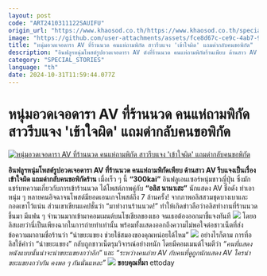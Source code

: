 ```yaml
---
layout: post
code: "ART2410311122SAUIFU"
origin_url: "https://www.khaosod.co.th/https://www.khaosod.co.th/special-stories/news_9484870"
image: "https://github.com/user-attachments/assets/fce8d67c-ce9c-4ab7-97a5-f3cf1a2d6ce0"
title: "หนุ่มอวดเจอดารา AV ที่ร้านนวด คนแห่ถามพิกัด สาวรีบแจง 'เข้าใจผิด' แถมด่ากลับคนขอพิกัด"
description: "อินฟลูฯหนุ่มโพสต์รูปอวดเจอดารา AV ดังที่ร้านนวด คนแห่ถามพิกัดร้านเพียบ ด้านสาว AV รีบแจงเป็นเรื่องเข้าใจผิด แถมด่ากลับคนขอพิกัดนร้าน"
category: "SPECIAL_STORIES"
language: "th"
date: 2024-10-31T11:59:44.077Z
---
```


# หนุ่มอวดเจอดารา AV ที่ร้านนวด คนแห่ถามพิกัด สาวรีบแจง 'เข้าใจผิด' แถมด่ากลับคนขอพิกัด

[![หนุ่มอวดเจอดารา AV ที่ร้านนวด คนแห่ถามพิกัด สาวรีบแจง 'เข้าใจผิด' แถมด่ากลับคนขอพิกัด](https://www.khaosod.co.th/wpapp/uploads/2024/10/av1031-1w.jpg "หนุ่มอวดเจอดารา AV ที่ร้านนวด คนแห่ถามพิกัด สาวรีบแจง 'เข้าใจผิด' แถมด่ากลับคนขอพิกัด")](https://www.khaosod.co.th/wpapp/uploads/2024/10/av1031-1w.jpg)

**อินฟลูฯหนุ่มโพสต์รูปอวดเจอดารา AV ที่ร้านนวด คนแห่ถามพิกัดเพียบ ด้านสาว AV รีบแจงเป็นเรื่องเข้าใจผิด แถมด่ากลับคนขอพิกัดร้าน**
เมื่อเร็ว ๆ นี้ **“300kai”** อินฟลูเอนเซอร์หนุ่มชาวญี่ปุ่น ซึ่งมักแชร์บทความเกี่ยวกับการเข้าร้านนวด ได้โพสต์ภาพคู่กับ **“อลิส นานาเสะ”** นักแสดง AV ชื่อดัง ทำเอาหนุ่ม ๆ หลายคนอิจฉาจนโพสต์มียอดเอนเกจโพสต์ถึง 7 ล้านครั้ง!
จากภาพอลิสสวมชุดบางเบาและกอดเขาไว้แน่น ส่วนเขาเขียนแคปชั่นว่า “มาทำงานร้านนวด!” ทำให้เกิดข่าวลือว่าอลิสทำงานที่ร้านนวดขึ้นมา มีแฟน ๆ จำนวนมากเข้ามาคอมเมนต์บนโซเชียลของเธอ จนเธอต้องออกมาชี้แจงทันที
[![](https://www.khaosod.co.th/wpapp/uploads/2024/10/av1031-1.jpg)](https://www.khaosod.co.th/wpapp/uploads/2024/10/av1031-1.jpg)
โดยอลิสเผยว่านี่เป็นเพียงฉากในการถ่ายทำเท่านั้น พร้อมทั้งแสดงออกถึงความไม่พอใจต่อชาวเน็ตที่ส่งข้อความมาถามชื่อร้านว่า “น่าขยะแขยง ช่วยใช้สมองของคุณหน่อยได้ไหม”
[![](https://www.khaosod.co.th/wpapp/uploads/2024/10/av1031-2.jpg)](https://www.khaosod.co.th/wpapp/uploads/2024/10/av1031-2.jpg)
อย่างไรก็ตาม การที่อลิสใช้คำว่า “น่าขยะแขยง” กลับถูกชาวเน็ตรุมวิจารณ์อย่างหนัก โดยมีคอมเมนต์โจมตีว่า _“คนที่แสดงหนังแบบนั้นน่าจะน่าขยะแขยงกว่าอีก”_ และ _“ระหว่างคนถ่าย AV กับคนที่ดูถูกนักแสดง AV ใครน่าขยะแขยงกว่ากัน คงพอ ๆ กันนั่นแหละ”_
[![](https://www.khaosod.co.th/wpapp/uploads/2024/10/av1031-3.jpg)](https://www.khaosod.co.th/wpapp/uploads/2024/10/av1031-3.jpg)
**ขอบคุณที่มา** ettoday